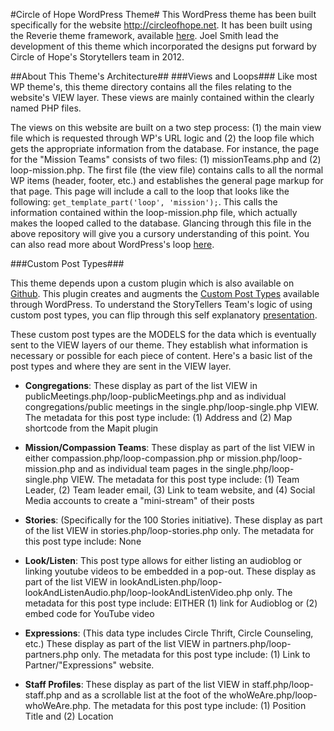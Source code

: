 #Circle of Hope WordPress Theme#
This WordPress theme has been built specifically for the website http://circleofhope.net. It has been built using the Reverie theme framework, available [here](http://themefortress.com/reverie/ "Reverie"). Joel Smith lead the development of this theme which incorporated the designs put forward by Circle of Hope's Storytellers team in 2012.

##About This Theme's Architecture##
###Views and Loops###
Like most WP theme's, this theme directory contains all the files relating to the website's VIEW layer. These views are mainly contained within the clearly named PHP files.

The views on this website are built on a two step process: (1) the main view file which is requested through WP's URL logic and (2) the loop file which gets the appropriate information from the database. For instance, the page for the "Mission Teams" consists of two files: (1) missionTeams.php and (2) loop-mission.php. The first file (the view file) contains calls to all the normal WP items (header, footer, etc.) and establishes the general page markup for that page. This page will include a call to the loop that looks like the following: `get_template_part('loop', 'mission');`. This calls the information contained within the loop-mission.php file, which actually makes the looped called to the database. Glancing through this file in the above repository will give you a cursory understanding of this point. You can also read more about WordPress's loop [here](http://codex.wordpress.org/The_Loop).

###Custom Post Types###

This theme depends upon a custom plugin which is also available on [Github](https://github.com/jsumnersmith/coh-plugins). This plugin creates and augments the [Custom Post Types](http://codex.wordpress.org/Post_Types) available through WordPress. To understand the StoryTellers Team's logic of using custom post types, you can flip through this self explanatory [presentation](https://docs.google.com/presentation/d/1J1VvJ3GwIA7sZ6S9EFaWxqFF0IKBc7ozbLGI6i1KHLA/pub?start=false&loop=false&delayms=3000).

These custom post types are the MODELS for the data which is eventually sent to the VIEW layers of our theme. They establish what information is necessary or possible for each piece of content. Here's a basic list of the post types and where they are sent in the VIEW layer.

- **Congregations**: These display as part of the list VIEW in publicMeetings.php/loop-publicMeetings.php and as individual congregations/public meetings in the single.php/loop-single.php VIEW. The metadata for this post type include: (1) Address and (2) Map shortcode from the Mapit plugin

- **Mission/Compassion Teams**: These display as part of the list VIEW in either compassion.php/loop-compassion.php or mission.php/loop-mission.php and as individual team pages in the single.php/loop-single.php VIEW. The metadata for this post type include: (1) Team Leader, (2) Team leader email, (3) Link to team website, and (4) Social Media accounts to create a "mini-stream" of their posts

- **Stories**: (Specifically for the 100 Stories initiative). These display as part of the list VIEW in stories.php/loop-stories.php only. The metadata for this post type include: None

- **Look/Listen**: This post type allows for either listing an audioblog or linking youtube videos to be embedded in a pop-out. These display as part of the list VIEW in lookAndListen.php/loop-lookAndListenAudio.php/loop-lookAndListenVideo.php only. The metadata for this post type include: EITHER (1) link for Audioblog or (2) embed code for YouTube video

- **Expressions**:  (This data type includes Circle Thrift, Circle Counseling, etc.) These display as part of the list VIEW in partners.php/loop-partners.php only. The metadata for this post type include: (1) Link to Partner/"Expressions" website.

- **Staff Profiles**: These display as part of the list VIEW in staff.php/loop-staff.php and as a scrollable list at the foot of the whoWeAre.php/loop-whoWeAre.php. The metadata for this post type include: (1) Position Title and (2) Location
